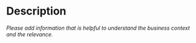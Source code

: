 # Description
*Please add information that is helpful to understand the business context and the relevance.*

<br />